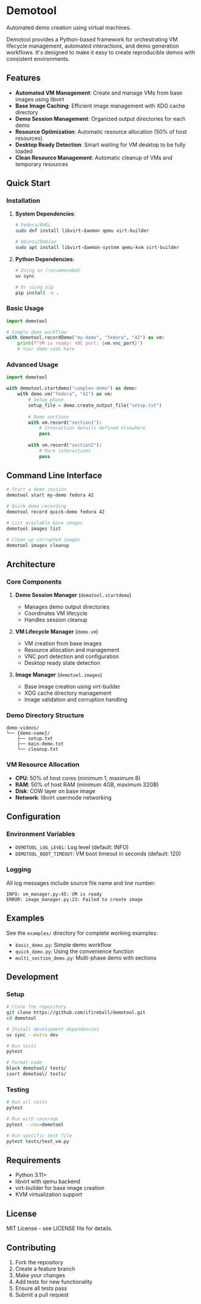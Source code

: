 # Demotool

Automated demo creation using virtual machines.

Demotool provides a Python-based framework for orchestrating VM lifecycle management, automated interactions, and demo generation workflows. It's designed to make it easy to create reproducible demos with consistent environments.

## Features

- **Automated VM Management**: Create and manage VMs from base images using libvirt
- **Base Image Caching**: Efficient image management with XDG cache directory
- **Demo Session Management**: Organized output directories for each demo
- **Resource Optimization**: Automatic resource allocation (50% of host resources)
- **Desktop Ready Detection**: Smart waiting for VM desktop to be fully loaded
- **Clean Resource Management**: Automatic cleanup of VMs and temporary resources

## Quick Start

### Installation

1. **System Dependencies**:

   ```bash
   # Fedora/RHEL
   sudo dnf install libvirt-daemon qemu virt-builder
   
   # Ubuntu/Debian
   sudo apt install libvirt-daemon-system qemu-kvm virt-builder
   ```

2. **Python Dependencies**:

   ```bash
   # Using uv (recommended)
   uv sync
   
   # Or using pip
   pip install -e .
   ```

### Basic Usage

```python
import demotool

# Simple demo workflow
with demotool.recordDemo("my-demo", "fedora", "42") as vm:
    print(f"VM is ready! VNC port: {vm.vnc_port}")
    # Your demo code here
```

### Advanced Usage

```python
import demotool

with demotool.startdemo("complex-demo") as demo:
    with demo.vm("fedora", "42") as vm:
        # Setup phase
        setup_file = demo.create_output_file("setup.txt")
        
        # Demo sections
        with vm.record("section1"):
            # Interaction details defined elsewhere
            pass
        
        with vm.record("section2"):
            # More interactions
            pass
```

## Command Line Interface

```bash
# Start a demo session
demotool start my-demo fedora 42

# Quick demo recording
demotool record quick-demo fedora 42

# List available base images
demotool images list

# Clean up corrupted images
demotool images cleanup
```

## Architecture

### Core Components

1. **Demo Session Manager** (`demotool.startdemo`)
   - Manages demo output directories
   - Coordinates VM lifecycle
   - Handles session cleanup

2. **VM Lifecycle Manager** (`demo.vm`)
   - VM creation from base images
   - Resource allocation and management
   - VNC port detection and configuration
   - Desktop ready state detection

3. **Image Manager** (`demotool.images`)
   - Base image creation using virt-builder
   - XDG cache directory management
   - Image validation and corruption handling

### Demo Directory Structure

```
demo-videos/
└── {demo-name}/
    ├── setup.txt
    ├── main-demo.txt
    └── cleanup.txt
```

### VM Resource Allocation

- **CPU**: 50% of host cores (minimum 1, maximum 8)
- **RAM**: 50% of host RAM (minimum 4GB, maximum 32GB)
- **Disk**: COW layer on base image
- **Network**: libvirt usermode networking

## Configuration

### Environment Variables

- `DEMOTOOL_LOG_LEVEL`: Log level (default: INFO)
- `DEMOTOOL_BOOT_TIMEOUT`: VM boot timeout in seconds (default: 120)

### Logging

All log messages include source file name and line number:

```
INFO: vm_manager.py:45: VM is ready
ERROR: image_manager.py:23: Failed to create image
```

## Examples

See the `examples/` directory for complete working examples:

- `basic_demo.py`: Simple demo workflow
- `quick_demo.py`: Using the convenience function
- `multi_section_demo.py`: Multi-phase demo with sections

## Development

### Setup

```bash
# Clone the repository
git clone https://github.com/ifireball/demotool.git
cd demotool

# Install development dependencies
uv sync --extra dev

# Run tests
pytest

# Format code
black demotool/ tests/
isort demotool/ tests/
```

### Testing

```bash
# Run all tests
pytest

# Run with coverage
pytest --cov=demotool

# Run specific test file
pytest tests/test_vm.py
```

## Requirements

- Python 3.11+
- libvirt with qemu backend
- virt-builder for base image creation
- KVM virtualization support

## License

MIT License - see LICENSE file for details.

## Contributing

1. Fork the repository
2. Create a feature branch
3. Make your changes
4. Add tests for new functionality
5. Ensure all tests pass
6. Submit a pull request
